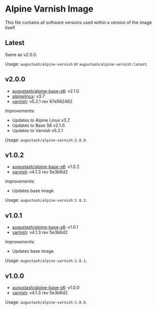 # Alpine Varnish Image

This file contains all software versions used within a version of the image itself.

## Latest

Same as v2.0.0.

Usage: `augustash/alpine-varnish` or `augustash/alpine-varnish:latest`.

## v2.0.0

- [augustash/alpine-base-s6](https://github.com/augustash/docker-alpine-base-s6/tree/2.1.0): v2.1.0
- [alpinelinux](https://github.com/alpinelinux/docker-alpine/tree/v3.7): v3.7
- [varnish](https://varnish-cache.org/): v5.2.1 rev 67e562482

*Improvements:*

- Updates to Alpine Linux v3.7.
- Updates to Base S6 v2.1.0.
- Updates to Varnish v5.2.1

Usage: `augustash/alpine-varnish:2.0.0`.

## v1.0.2

- [augustash/alpine-base-s6](https://github.com/augustash/docker-alpine-base-s6): v1.0.2
- [varnish](https://varnish-cache.org/): v4.1.3 rev 5e3b6d2

*Improvements:*

- Updates base image.

Usage: `augustash/alpine-varnish:1.0.2`.

## v1.0.1

- [augustash/alpine-base-s6](https://github.com/augustash/docker-alpine-base-s6): v1.0.1
- [varnish](https://varnish-cache.org/): v4.1.3 rev 5e3b6d2

*Improvements:*

- Updates base image.

Usage: `augustash/alpine-varnish:1.0.1`.

## v1.0.0

- [augustash/alpine-base-s6](https://github.com/augustash/docker-alpine-base-s6): v1.0.0
- [varnish](https://varnish-cache.org/): v4.1.3 rev 5e3b6d2

Usage: `augustash/alpine-varnish:1.0.0`.
